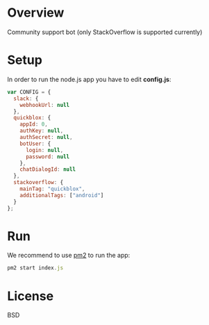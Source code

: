 # Overview
Community support bot (only StackOverflow is supported currently)

# Setup
In order to run the node.js app you have to edit **config.js**:

```javascript
var CONFIG = {
  slack: {
    webhookUrl: null
  },
  quickblox: {
    appId: 0,
    authKey: null,
    authSecret: null,
    botUser: {
      login: null,
      password: null
    },
    chatDialogId: null
  },
  stackoverflow: {
    mainTag: "quickblox",
    additionalTags: ["android"]
  }
};
```

# Run
We recommend to use [pm2](https://github.com/Unitech/pm2) to run the app:

```javascript
pm2 start index.js
```

# License

BSD
